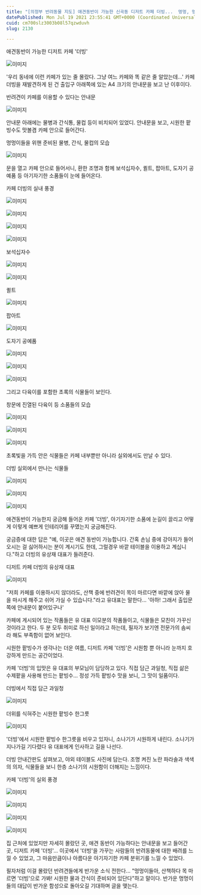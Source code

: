 ```yaml
---
title: "[의정부 반려동물 지도] 애견동반이 가능한 신곡동 디저트 카페 더빙...  멍멍, 멍멍이들 물 마시고 가"
datePublished: Mon Jul 19 2021 23:55:41 GMT+0000 (Coordinated Universal Time)
cuid: cm700slz3003b08l57qzwduvh
slug: 2130

---
```



애견동반이 가능한 디저트 카페 '더빙'

![이미지](https://cdn.hashnode.com/res/hashnode/image/upload/v1739250369896/24b41fa7-0b57-4bd5-acbf-7a80484561c1.jpeg)

'우리 동네에 이런 카페가 있는 줄 몰랐다. 그냥 여느 카페와 똑 같은 줄 알았는데...' 카페 더빙을 재발견하게 된 건 출입구 아래쪽에 있는 A4 크기의 안내문을 보고 난 이후이다.

반려견이 카페를 이용할 수 있다는 안내문

![이미지](https://cdn.hashnode.com/res/hashnode/image/upload/v1739250371869/7d843d0d-26c5-444c-8199-5e6c151eb52e.jpeg)

안내문 아래에는 물병과 간식통, 물컵 등이 비치되어 있었디. 안내문을 보고, 시원한 팥빙수도 맛볼겸 카페 안으로 들어간다.

멍멍이들을 위핸 준비된 물병, 간식, 물컵의 모습

![이미지](https://cdn.hashnode.com/res/hashnode/image/upload/v1739250373726/a5a5f63e-b0ac-4b3c-b015-88b68698f8ce.jpeg)

문을 열고 카페 안으로 들어서니, 환한 조명과 함께 보석십자수, 퀼트, 팝아트, 도자기 공예품 등 아기자기한 소품들이 눈에 들어온다.

카페 더빙의 실내 풍경

![이미지](https://cdn.hashnode.com/res/hashnode/image/upload/v1739250375723/1c6bac89-8705-4177-9fa4-a686fe4dba55.jpeg)

![이미지](https://cdn.hashnode.com/res/hashnode/image/upload/v1739250377824/ce23e056-1fea-4454-b973-13c952e8ca2b.jpeg)

![이미지](https://cdn.hashnode.com/res/hashnode/image/upload/v1739250379744/aefee96f-b619-4d98-9d7c-1f216cbdd951.jpeg)

![이미지](https://cdn.hashnode.com/res/hashnode/image/upload/v1739250381675/1605c0b7-3cd0-4928-99d6-b0386165a71b.jpeg)

보석십자수

![이미지](https://cdn.hashnode.com/res/hashnode/image/upload/v1739250383413/03635528-3f8f-4fa7-b7ee-0229a54d588f.jpeg)

![이미지](https://cdn.hashnode.com/res/hashnode/image/upload/v1739250385281/c447b720-b9db-4f0d-8af1-b6f21fd7e13f.jpeg)

퀼트

![이미지](https://cdn.hashnode.com/res/hashnode/image/upload/v1739250387093/337d786f-cfec-474e-930e-486bef8acaa8.jpeg)

팝아트

![이미지](https://cdn.hashnode.com/res/hashnode/image/upload/v1739250388907/b2bf95ea-8efa-4603-9edd-9174bd4c737e.jpeg)

도자기 공예품

![이미지](https://cdn.hashnode.com/res/hashnode/image/upload/v1739250390926/24746bf7-4cae-492c-a640-28dec49ee6ae.jpeg)

![이미지](https://cdn.hashnode.com/res/hashnode/image/upload/v1739250392798/e39ce7ca-7ab0-4adb-b232-0e14bac1f96c.jpeg)

![이미지](https://cdn.hashnode.com/res/hashnode/image/upload/v1739250394607/6d92efa7-2c3d-4e72-8732-35aa064ed086.jpeg)

그리고 다육이를 포함한 초록의 식물들이 보인다.

창문에 진열된 다육이 등 소품들의 모습

![이미지](https://cdn.hashnode.com/res/hashnode/image/upload/v1739250396560/e1fb2b17-6ff3-4f0d-b5e3-1f0392a3d720.jpeg)

![이미지](https://cdn.hashnode.com/res/hashnode/image/upload/v1739250398335/1c12b215-1643-48e1-a47f-a720e4aa9272.jpeg)

![이미지](https://cdn.hashnode.com/res/hashnode/image/upload/v1739250400142/23aa6519-3816-4e66-886b-543c10e2c37e.jpeg)

초록빛을 가득 안은 식물들은 카페 내부뿐만 아니라 실외에서도 만날 수 있다.

더빙 실외에서 만나는 식물들

![이미지](https://cdn.hashnode.com/res/hashnode/image/upload/v1739250401940/59c20a14-6f1c-437f-acff-5a275b084e06.jpeg)

![이미지](https://cdn.hashnode.com/res/hashnode/image/upload/v1739250403886/50b2c731-c7e6-4185-b148-dd0928bd92f8.jpeg)

![이미지](https://cdn.hashnode.com/res/hashnode/image/upload/v1739250405767/20a19d05-f7bf-4625-9e42-cdc954f14957.jpeg)

애견동반이 가능한지 궁금해 들어온 카페 '더빙', 아기자기한 소품에 눈길이 끌리고 어떻게 이렇게 예쁘게 인테리어를 꾸몄는지 궁금해진다.

궁금증에 대한 답은 "예, 이곳은 애견 동반이 가능합니다. 간혹 손님 중에 강아지가 들어오시는 걸 싫어하시는 분이 계시기도 한데, 그럴경우 바깥 테이블을 이용하고 계십니다."하고 더빙의 유상재 대표가 들려준다.

디저트 카페 더빙의 유상재 대표

![이미지](https://cdn.hashnode.com/res/hashnode/image/upload/v1739250408026/6a3134bd-b9f1-4b98-b8ba-0833e72a982b.jpeg)

"저희 카페를 이용하시지 않더라도, 산책 중에 반려견이 목이 마르다면 바깥에 앉아 물을 마시게 해주고 쉬어 가실 수 있습니다."라고 유대표는 말한다... '아하! 그래서 출입문 쪽에 안내문이 붙어있구나'

카페에 게시되어 있는 작품들은 유 대표 이모분의 작품들이고, 식물들은 모친이 가꾸신 것이라고 한다. 두 분 모두 취미로 하신 일이라고 하는데, 필자가 보기엔 전문가의 솜씨라 해도 부족함이 없어 보인다.

시원한 팥빙수가 생각나는 더운 여름, 디저트 카페 '더빙'은 시원함 뿐 아니라 눈까지 호강하게 만드는 공간이었다.

카페 '더빙'의 입맛은 유 대표의 부모님이 담당하고 있다. 직접 담근 과일청, 직접 삶은 수제팥을 사용해 만드는 팥빙수... 정성 가득 팥빙수 맛을 보니, 그 맛이 일품이다.

더빙에서 직접 담근 과일청

![이미지](https://cdn.hashnode.com/res/hashnode/image/upload/v1739250410033/05e8b057-68b6-41c6-ac25-1519491eb746.jpeg)

더위를 식혀주는 시원한 팥빙수 한그릇

![이미지](https://cdn.hashnode.com/res/hashnode/image/upload/v1739250411866/d6c8eb8a-09b7-4d07-95fe-a1fc506cbb2a.jpeg)

'더빙'에서 시원한 팥빙수 한그릇을 비우고 있자니, 소나기가 시원하게 내린다. 소나기가 지나가길 기다렸다 유 대표에게 인사하고 길을 나선다.

더빙 안내간판도 살펴보고, 야외 테이블도 사진에 담는다. 조명 켜진 노란 파라솔과 색색의 의자, 식물들을 보니 한층 소나기의 시원함이 더해지는 느낌이다.

카페 '더빙'의 실외 풍경

![이미지](https://cdn.hashnode.com/res/hashnode/image/upload/v1739250413631/8ebb14b8-d5de-44d4-821e-b1b9ce4f5525.jpeg)

![이미지](https://cdn.hashnode.com/res/hashnode/image/upload/v1739250415699/0ef93907-e151-4de8-9600-b1ae9fd8ea63.jpeg)

![이미지](https://cdn.hashnode.com/res/hashnode/image/upload/v1739250417632/8c4f2f3a-60cb-4a50-b801-673929ea7cbe.jpeg)

![이미지](https://cdn.hashnode.com/res/hashnode/image/upload/v1739250419497/2e53200d-b866-4fbb-a813-2aa594437680.jpeg)

집 근처에 있었지만 자세히 몰랐던 곳, 애견 동반이 가능하다는 안내문을 보고 들어간 곳, 디저트 카페 '더빙'... 이곳에서 '더빙'을 가꾸는 사람들의 반려동물에 대한 배려를 느낄 수 있었고, 그 마음만큼이나 아름다운 아기자기한 카페 분위기를 느낄 수 있었다.

필자처럼 이걸 몰랐던 반려견들에게 반가운 소식 전한다... "멍멍이들아, 산책하다 목 마르면 '더빙'으로 가봐! 시원한 물과 간식이 준비되어 있단다"하고 말이다. 반가운 멍멍이들의 대답이 반가운 함성으로 돌아오길 기대하며 글을 맺는다.
